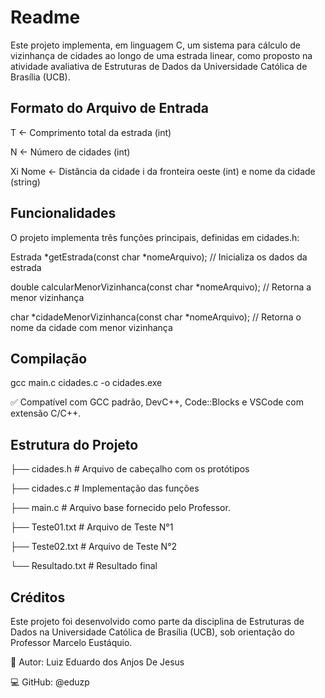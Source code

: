 # Readme

Este projeto implementa, em linguagem C, um sistema para cálculo de vizinhança de cidades ao longo de uma estrada linear, como proposto na atividade avaliativa de Estruturas de Dados da Universidade Católica de Brasília (UCB).

## Formato do Arquivo de Entrada

T         <- Comprimento total da estrada (int)

N         <- Número de cidades (int)

Xi Nome   <- Distância da cidade i da fronteira oeste (int) e nome da cidade (string)

## Funcionalidades

O projeto implementa três funções principais, definidas em cidades.h:

Estrada *getEstrada(const char *nomeArquivo);               // Inicializa os dados da estrada

double calcularMenorVizinhanca(const char *nomeArquivo);    // Retorna a menor vizinhança

char *cidadeMenorVizinhanca(const char *nomeArquivo);       // Retorna o nome da cidade com menor vizinhança

## Compilação

gcc main.c cidades.c -o cidades.exe

✅ Compatível com GCC padrão, DevC++, Code::Blocks e VSCode com extensão C/C++.

## Estrutura do Projeto

├── cidades.h         # Arquivo de cabeçalho com os protótipos

├── cidades.c         # Implementação das funções

├── main.c            # Arquivo base fornecido pelo Professor.

├── Teste01.txt       # Arquivo de Teste N°1

├── Teste02.txt       # Arquivo de Teste N°2

└── Resultado.txt     # Resultado final

## Créditos

Este projeto foi desenvolvido como parte da disciplina de Estruturas de Dados na Universidade Católica de Brasília (UCB), sob orientação do Professor Marcelo Eustáquio.

📌 Autor: Luiz Eduardo dos Anjos De Jesus

💻 GitHub: @eduzp
